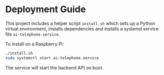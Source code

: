 # Deployment Guide

This project includes a helper script `install.sh` which sets up a Python virtual environment, installs dependencies and installs a systemd service file `ai-telephone.service`.

To install on a Raspberry Pi:

```bash
./install.sh
sudo systemctl start ai-telephone.service
```

The service will start the backend API on boot.
